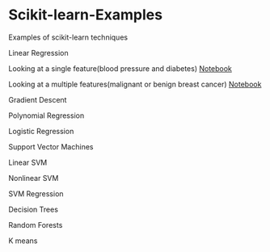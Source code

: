 # Scikit-learn-Examples

Examples of scikit-learn techniques

Linear Regression

Looking at a single feature(blood pressure and diabetes)
[Notebook](https://github.com/TommyDong1998/Scikit-learn-Examples/blob/main/Linear_Regression.ipynb)

Looking at a multiple features(malignant or benign breast cancer)
[Notebook](https://github.com/TommyDong1998/Scikit-learn-Examples/blob/main/Linear_Regression(multi).ipynb)

Gradient Descent

Polynomial Regression

Logistic Regression

Support Vector Machines

Linear SVM

Nonlinear SVM

SVM Regression

Decision Trees

Random Forests

K means
